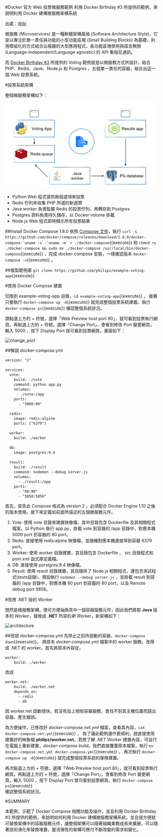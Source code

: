 #Docker 官方 Web 投票微服務範例
利用 Docker Birthday #3 所提供的範例，來說明利用 Docker 建構微服務架構系統

出處：[Wiki](https://zh.wikipedia.org/wiki/%E5%BE%AE%E6%9C%8D%E5%8B%99)

微服務 (Microservices) 是一種軟體架構風格 (Software Architecture Style)，它是以專注於單一責任與功能的小型功能區塊 (Small Building Blocks) 為基礎，利用模組化的方式組合出複雜的大型應用程式，各功能區塊使用與語言無關 (Language-Independent/Language agnostic) 的 API 集相互通訊。

而 [Docker Birthday #3](https://github.com/docker/docker-birthday-3) 所提供的 Voting 範例就是以微服務方式所設計，結合 PHP、Redis、Jave、Node.js 和 Postgres ，五個單一責任的容器，組合出這一個 Web 投票系統。

#投票系統架構

整個微服務架構如下：

![bd3-architecture](bd3-architecture.png)

* Python Web 程式提供兩個選項來投票
* Redis 佇列來收集 PHP 所選的新選票
* Java worker 負責監聽 Redis 的投票佇列，再轉存到 Postgres
* Postgres 資料負責持久儲存，以 Docker volume 掛載
* Node.js Web 程式即時顯示所有投票結果

##Install Docker Compose 1.8.0
依照 [Compose 文件](https://github.com/docker/compose/releases)，執行 ```curl -L https://github.com/docker/compose/releases/download/1.8.0/docker-compose-`uname -s`-`uname -m` > ./docker-compose```{{execute}} 
和 `chmod +x ./docker-compose && sudo mv ./docker-compose /usr/local/bin/docker-compose`{{execute}} 
，完成 docker-compose 安裝，一樣確認版本 `docker-compose -v`{{execute}} 。

##複製範例庫
`git clone https://github.com/philipz/example-voting-app`{{execute}}

#使用 Docker Compose 建置

切換到 example-voting-app 目錄，`cd example-voting-app`{{execute}} ，
接著只要執行 `docker-compose up -d`{{execute}} 
就完成整個投票系統建置。執行 `docker-compose ps`{{execute}} 
確認整個系統狀況。

請點選上方的 + 符號，選擇「Web Preview host port 80」，就可看到投票執行網頁。再點選上方的 + 符號，選擇「Change Port」，會看到修改 Port 變更網頁，輸入 5000 ，按下 Display Port 就可看到投票網頁。畫面如下：

![change_port](https://cloud.githubusercontent.com/assets/664465/17457101/dc2b84ba-5c1f-11e6-8b50-19d5ed691dfd.png)

##解說 docker-compose.yml
```
version: "2"

services:
  vote:
    build: ./vote
    command: python app.py
    volumes:
     - ./vote:/app
    ports:
      - "5000:80"

  redis:
    image: redis:alpine
    ports: ["6379"]

  worker:
    build: ./worker

  db:
    image: postgres:9.4

  result:
    build: ./result
    command: nodemon --debug server.js
    volumes:
      - ./result:/app
    ports:
      - "80:80"
      - "5858:5858"

```
首先，宣告此 Compose 格式為 version 2 ，必須配合 Docker Engine 1.10 之後的版本使用。接下來定義如前面所描述的五個微服務元件。
1. Vote: 使用 vote 目錄來建置映像檔，其中目錄包含 Dockerfile 及其相關程式檔案。以 Python 執行 app.py，掛載 vote 到容器的 /app 目錄中，對應本機 5000 port 到容器的 80 port。
2. Redis: 直接使用 redis:alpine 映像檔，並隨機對應本機連接埠到容器 6379 port。 
3. Worker: 使用 worker 目錄建置，其目錄包含 Dockerfile 、 src 目錄程式和 pom.xml 函式庫定義檔。
4. DB: 直接使用 porstgres:9.4 映像檔。
5. Result: 使用 result 目錄建置，其目錄除了 Node.js 相關程式，還包含測試程式(tests目錄)，預設執行 `nodemon --debug server.js` ，並掛載 result 到容器的 /app 目錄中，對應本機 80 port 到容器的 80 port，以及 Remote debug port 5858。

#改用 .NET 版的 Worker

既然是微服務架構，便可方便抽換其中一個容器服務元件，因此我們將那 **Java** 版本的 *Worker*，替換成 **.NET** 所寫的*新 Worker*，新架構如下：

![architecture](https://cloud.githubusercontent.com/assets/664465/17456546/ba03d8a4-5c0d-11e6-94a5-31f5e1432edb.png)

##改寫 docker-compose.yml
先停止之前所啟動的容器，`docker-compose down`{{execute}}，
將原本 *docker-compose.yml* 檔案中的 worker 服務，改用成 .NET 的 worker。首先將原本內容從，
```
worker: 
    build: ./worker
```
改成
```
worker.net:
    build: ./worker.net
    depends_on: 
      - redis 
      - db
```
因 worker.net 啟動很快，若沒有加上相依容器服務，會找不到其主機位置而跳出容器，產生錯誤。

為方便操作，已修改好 *docker-compose.net.yml* 檔案，查看其內容，`cat docker-compose.net.yml`{{execute}} ，
為了讓此範例運作更順利，就直接使用建置好的映象檔 **philipz/worker.net**，若想了解 .NET Worker 建置內容，可自行在電腦上重新建置，*docker-compose build*。我們直接覆蓋原本檔案，執行 `mv docker-compose.net.yml docker-compose.yml`{{execute}} ，
再次執行 `docker-compose up -d`{{execute}} 
就完成整個投票系統的替換建置。

再次點選上方的 + 符號，選擇「Web Preview host port 80」，就可看到投票執行網頁。再點選上方的 + 符號，選擇「Change Port」，會看到修改 Port 變更網頁，輸入 5000 ，按下 Display Port 就可看到投票網頁。執行 `docker-compose ps`{{execute}}  
確認整個系統狀況。

#SUMMARY

本範例，示範了 Docker Compose 相關功能及操作，並且利用 Docker Birthday #3 所提供的範例，來說明如何利用 Docker 建構微服務架構系統，並且很方便就可替換架構中的容器服務元件，讓整個架構可以隨著組織業務成長來擴展，可以隨著技術演化來替換堆疊，靈活彈性的架構可應付不斷改變的需求和變化。
